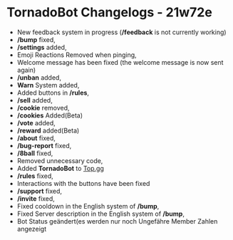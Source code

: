 # TornadoBot Changelogs - 21w72e

- New feedback system in progress (**/feedback** is not currently working)
- **/bump** fixed,
- **/settings** added,
- Emoji Reactions Removed when pinging,
- Welcome message has been fixed (the welcome message is now sent again)
- **/unban** added,
- **Warn** System added,
- Added buttons in **/rules**,
- **/sell** added,
- **/cookie** removed,
- **/cookies** Added(Beta)
- **/vote** added,
- **/reward** added(Beta)
- **/about** fixed,
- **/bug-report** fixed,
- **/8ball** fixed,
- Removed unnecessary code,
- Added **TornadoBot** to [Top.gg](https://top.gg/bot/1180515707486740531/vote)
-  **/rules** fixed,
-  Interactions with the buttons have been fixed
-  **/support** fixed,
-  **/invite** fixed,
- Fixed cooldown in the English system of **/bump**,
- Fixed Server description in the English system of **/bump**,
- Bot Status geändert(es werden nur noch Ungefähre Member Zahlen angezeigt 